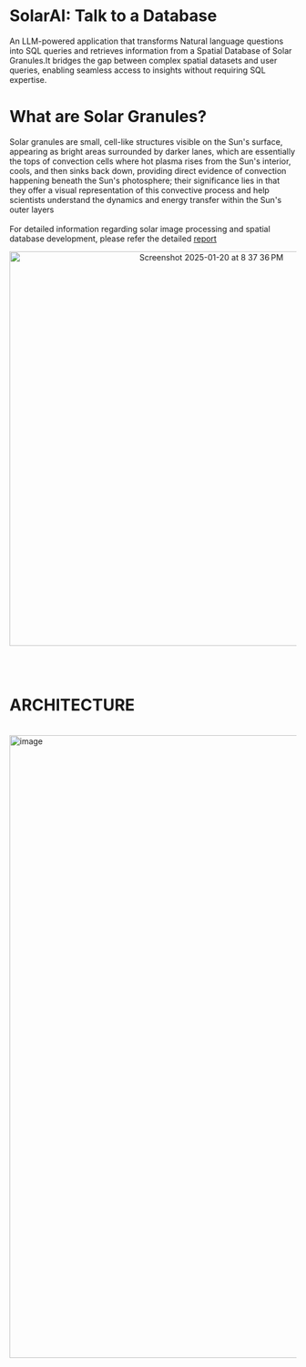 # SolarAI: Talk to a Database
An LLM-powered application that transforms Natural language questions into SQL queries and retrieves information from a Spatial Database of Solar Granules.It bridges the gap between complex spatial datasets and user queries, enabling seamless access to insights without requiring SQL expertise.

# What are Solar Granules?
Solar granules are small, cell-like structures visible on the Sun's surface, appearing as bright areas surrounded by darker lanes, which are essentially the tops of convection cells where hot plasma rises from the Sun's interior, cools, and then sinks back down, providing direct evidence of convection happening beneath the Sun's photosphere; their significance lies in that they offer a visual representation of this convective process and help scientists understand the dynamics and energy transfer within the Sun's outer layers<br/>
<br/>
For detailed information regarding solar image processing and spatial database development, please refer the detailed [report](https://github.com/palakuruprithvireddy/SolarAI-Talk-to-a-Database/blob/main/SDB_DKIST.pdf) 
<br/>
<p align="center">
<img width="693" alt="Screenshot 2025-01-20 at 8 37 36 PM" src="https://github.com/user-attachments/assets/1443accb-5a6a-41f8-92f6-7050422bda46" />
</p>


<br/>
<br/>

# **ARCHITECTURE**
<br/>
<img width="1094" alt="image" src="https://github.com/user-attachments/assets/740767be-4a96-4654-b03c-fb3336a4b31a" />





